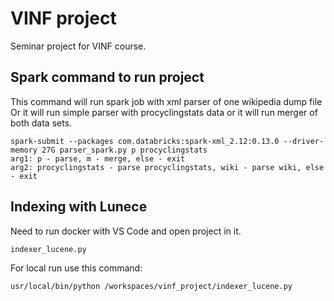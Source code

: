 # VINF project

Seminar project for VINF course.
 

## Spark command to run project
This command will run spark job with xml parser of one wikipedia dump file
Or it will run simple parser with procyclingstats data or it will run merger of both data sets.
```
spark-submit --packages com.databricks:spark-xml_2.12:0.13.0 --driver-memory 27G parser_spark.py p procyclingstats
arg1: p - parse, m - merge, else - exit
arg2: procyclingstats - parse procyclingstats, wiki - parse wiki, else - exit
```

## Indexing with Lunece

Need to run docker with VS Code and open project in it. 

```
indexer_lucene.py
```
For local run use this command:
```
usr/local/bin/python /workspaces/vinf_project/indexer_lucene.py
```